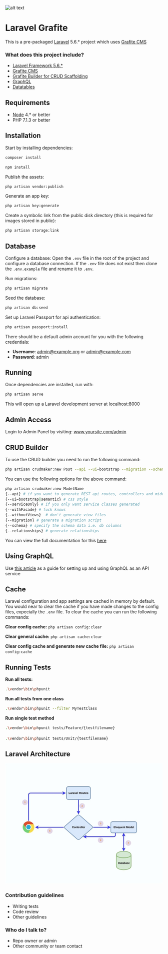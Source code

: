 ![alt text](http://www.knocktechbd.com/images/technology/laravel.png)

# Laravel Grafite

This is a pre-packaged [Laravel](https://laravel.com/) 5.6.* project which uses [Grafite CMS](https://github.com/GrafiteInc/CMS)

### What does this project include? ###

* [Laravel Framework 5.6.*](https://laravel.com/)
* [Grafite CMS](https://github.com/GrafiteInc/CMS)
* [Grafite Builder for CRUD Scaffolding](https://github.com/GrafiteInc/Builder) 
* [GraphQL](https://github.com/Folkloreatelier/laravel-graphql)
* [Datatables](https://github.com/yajra/laravel-datatables)


## Requirements

- [Node](https://nodejs.org) 4.* or better
- PHP 7.1.3 or better


## Installation

Start by installing dependencies:

```sh
composer install
```


```sh
npm install
```


Publish the assets:

```sh
php artisan vendor:publish
```

Generate an app key:

```sh
php artisan key:generate
```

Create a symbolic link from the public disk directory (this is required for images stored in public):
```sh 
php artisan storage:link
```


## Database
Configure a database:
Open the ```.env``` file in the root of the project and configure a database connection.
If the ```.env``` file does not exist then clone the ```.env.example``` file and rename it to ```.env```.

Run migrations:
```sh
php artisan migrate
```

Seed the database:
```sh
php artisan db:seed
```

Set up Laravel Passport for api authentication:
```sh
php artisan passport:install
```

There should be a default admin account for you with the following credentials:

* **Username**: admin@example.org or admin@example.com
* **Password**: admin


## Running

Once dependencies are installed, run with:

```sh
php artisan serve
```
This will open up a Laravel development server at localhost:8000


## Admin Access
Login to Admin Panel by visiting: www.yoursite.com/admin



## CRUD Builder
To use the CRUD builder you need to run the following command:
```sh
php artisan crudmaker:new Post --api --ui=bootstrap --migration --schema="id:increments,name:string,author:string" --relationships="belongsToMany|\App\Models\Tag|tags"
```
You can use the following options for the above command:
```sh
php artisan crudmaker:new ModelName
{--api} # if you want to generate REST api routes, controllers and middleware
{--ui=bootstrap|semantic} # css style
{--serviceOnly} # if you only want service classes generated
{--withFacade} # fuck knows
{--withoutViews}  # don't generate view files
{--migration} # generate a migration script
{--schema} # specify the schema data i.e. db columns
{--relationships} # generate relationships
```
You can view the full documentation for this [here](https://laracogs.com/docs/services/crud/)  


## Using GraphQL

Use [this article](http://www.qcode.in/build-api-for-twitter-like-app-using-graphql-in-laravel/) as a guide for setting up and using GraphQL as an API service

## Cache

Laravel configuration and app settings are cached in memory by default. You would near to clear the cache if you have made changes to the config files, expecially the ```.env``` file. To clear the cache you can run the following commands:

**Clear config cache:** 
```php artisan config:clear```

**Clear general cache:** 
```php artisan cache:clear```

**Clear config cache and generate new cache file:**
``` php artisan config:cache ```

## Running Tests

**Run all tests:**
```sh
.\vendor\bin\phpunit
```

**Run all tests from one class**
```sh
.\vendor\bin\phpunit --filter MyTestClass
```

**Run single test method**
```sh
.\vendor\bin\phpunit tests/Feature/{testfilename} 

.\vendor\bin\phpunit tests/Unit/{testfilename} 
```

## Laravel Architecture

![Scheme](public/img/Lara-Rest.jpg)



### Contribution guidelines ###

* Writing tests
* Code review
* Other guidelines

### Who do I talk to? ###

* Repo owner or admin
* Other community or team contact